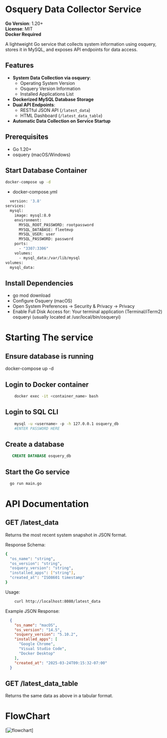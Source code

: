 # Osquery Data Collector Service

**Go Version**: 1.20+  
**License**: MIT  
**Docker Required**

A lightweight Go service that collects system information using osquery, stores it in MySQL, and exposes API endpoints for data access.

## Features

- **System Data Collection via osquery**:
  - Operating System Version
  - Osquery Version Information
  - Installed Applications List
- **Dockerized MySQL Database Storage**
- **Dual API Endpoints**:
  - RESTful JSON API (`/latest_data`)
  - HTML Dashboard (`/latest_data_table`)
- **Automatic Data Collection on Service Startup**

## Prerequisites
- Go 1.20+
- osquery (macOS/Windows)

## Start Database Container
``` bash
docker-compose up -d
```
- docker-compose.yml

``` bash
  version: '3.8'
services:
  mysql:
    image: mysql:8.0
    environment:
      MYSQL_ROOT_PASSWORD: rootpassword
      MYSQL_DATABASE: fleetmvp
      MYSQL_USER: user
      MYSQL_PASSWORD: password
    ports:
      - "3307:3306"
    volumes:
      - mysql_data:/var/lib/mysql
volumes:
  mysql_data:
```
## Install Dependencies
  - go mod download
  - Configure Osquery (macOS)
  - Open System Preferences → Security & Privacy → Privacy
  - Enable Full Disk Access for:
  Your terminal application (Terminal/iTerm2)
  osqueryi (usually located at /usr/local/bin/osqueryi)

# Starting The service
  ## Ensure database is running
  docker-compose up -d

  ## Login to Docker container
  
  ``` bash
      docker exec -it <container_name> bash
  ```
  ## Login to SQL CLI
  ``` bash
      mysql -u <username> -p -h 127.0.0.1 osquery_db
      #ENTER PASSWORD HERE
  ```  
  ## Create a database 
  ``` SQL
     CREATE DATABASE osquery_db 
  ```
  ## Start the Go service
  ```bash
    go run main.go
  ```
# API Documentation

  ## GET /latest_data
  
  Returns the most recent system snapshot in JSON format.
  
  Response Schema:
  ``` bash
  {
    "os_name": "string",
    "os_version": "string",
    "osquery_version": "string",
    "installed_apps": ["string"],
    "created_at": "ISO8601 timestamp"
  }
  ```
  Usage:
  ``` bash
      curl http://localhost:8080/latest_data                              
  ```

  Example JSON Response:
  ``` JSON
    {
      "os_name": "macOS",
      "os_version": "14.5",
      "osquery_version": "5.10.2",
      "installed_apps": [
        "Google Chrome",
        "Visual Studio Code",
        "Docker Desktop"
      ],
      "created_at": "2025-03-24T09:15:32-07:00"
    }
  ```
  ## GET /latest_data_table
  Returns the same data as above in a tabular format. 

  # FlowChart
  [![flowchart](https://mermaid.ink/img/pako:eNp1lA1v2jAQhv_KyZOmVmrVjLUdRFMnGqC05Tt00uagyk0csGbs1Ha2Mcp_n2PSEqYRKVGce-7jvXO8RrFMKPLRXJFsAdNWJMBezSMcoZT4KTnNOFlBaIgyEZodw-npFVzjW8EMI5z9odC6hkAKQWPDpJht3a8dFqzXEdqZafIlQpvNlggK4uUb1S_QwoGixFCYkidO9awKDOQLtHFbKangPbR_M1Oat8-Wy9PBgeTcZoBwpQ1dQosYUnIdR9zgYQhfqdK7EreGLh7q55yq1X-tt1anNsTGTqCZZXov940tqGvvW4feFVqbnMPYRmNUQ5jHMdU6zXlF9d1O9T0eKVkQNkRopKLABPRX4bg3q7JFA3q4J-fgmrBXwb3L3MduONCdTkcQUvWTqs9P6sqve3WvxPsOHOAJnTPbIAVtkWSSCfOqaOCAIT6LELeT0OYxsS2Eo7twODiO0NkeNvoHezTF3OCoO-33KvD2ObTyRs5tjDvUxAvoOc_qjMbOPnG7pUjbkbmo7pXJrmuh1WByJWBCdSaFprMqUjRris-9cxhIsw1T2kOX4gEHnFGxv4e0Wdnqm5Ayzv1350Gzc-GdxJJL5f9aMEOrVLuk0vSidlE7RN2_UY26dzBWv6Qace3T00FqXFKe17is1w9RDyVV-9C4TD9WKXSCllQtCUvsP74ufCJkFnRJI-Tb14SoHxGKxMZyJDcyXIkY-Ubl9AQpmc8XyB4BXNtVntlZ0xYj9qBYvn3NiPgu5et68xcriFKY?type=png)]

